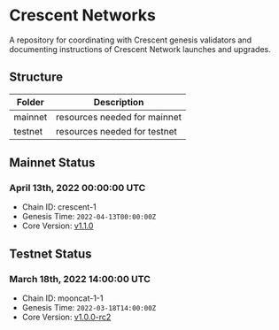 # Crescent Networks

A repository for coordinating with Crescent genesis validators and documenting instructions of Crescent Network launches and upgrades. 

## Structure

| Folder | Description |
|---|---|
| mainnet | resources needed for mainnet |
| testnet | resources needed for testnet |

## Mainnet Status

### April 13th, 2022 00:00:00 UTC

- Chain ID: crescent-1
- Genesis Time: `2022-04-13T00:00:00Z`
- Core Version: [v1.1.0](https://github.com/crescent-network/crescent/releases/tag/v1.1.0)

## Testnet Status

### March 18th, 2022 14:00:00 UTC 

- Chain ID: mooncat-1-1
- Genesis Time: `2022-03-18T14:00:00Z`
- Core Version: [v1.0.0-rc2](https://github.com/crescent-network/crescent/releases/tag/v1.0.0-rc2)
